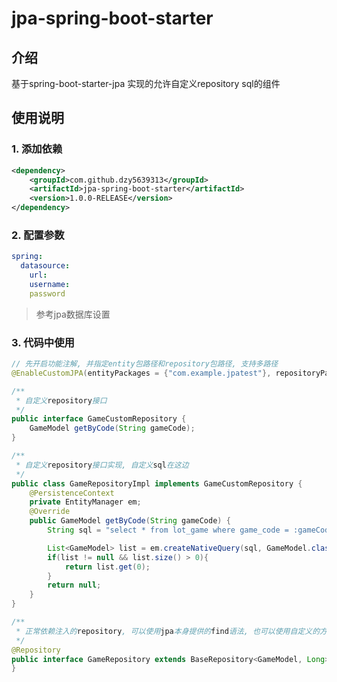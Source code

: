 # jpa-spring-boot-starter

## 介绍
基于spring-boot-starter-jpa 实现的允许自定义repository sql的组件
## 使用说明

### 1. 添加依赖

```xml
<dependency>
    <groupId>com.github.dzy5639313</groupId>
    <artifactId>jpa-spring-boot-starter</artifactId>
    <version>1.0.0-RELEASE</version>
</dependency>
```

### 2. 配置参数
```yaml
spring:
  datasource:
    url:
    username:
    password
```
> 参考jpa数据库设置
>
### 3. 代码中使用
```java
// 先开启功能注解, 并指定entity包路径和repository包路径, 支持多路径
@EnableCustomJPA(entityPackages = {"com.example.jpatest"}, repositoryPackages = {"com.example.jpatest"})
```
```java
/**
 * 自定义repository接口
 */
public interface GameCustomRepository {
    GameModel getByCode(String gameCode);
}
```
```java
/**
 * 自定义repository接口实现, 自定义sql在这边
 */
public class GameRepositoryImpl implements GameCustomRepository {
    @PersistenceContext
    private EntityManager em;
    @Override
    public GameModel getByCode(String gameCode) {
        String sql = "select * from lot_game where game_code = :gameCode";

        List<GameModel> list = em.createNativeQuery(sql, GameModel.class).setParameter("gameCode", gameCode).getResultList();
        if(list != null && list.size() > 0){
            return list.get(0);
        }
        return null;
    }
}
```
```java
/**
 * 正常依赖注入的repository, 可以使用jpa本身提供的find语法, 也可以使用自定义的方法
 */
@Repository
public interface GameRepository extends BaseRepository<GameModel, Long>, GameCustomRepository {
}
```